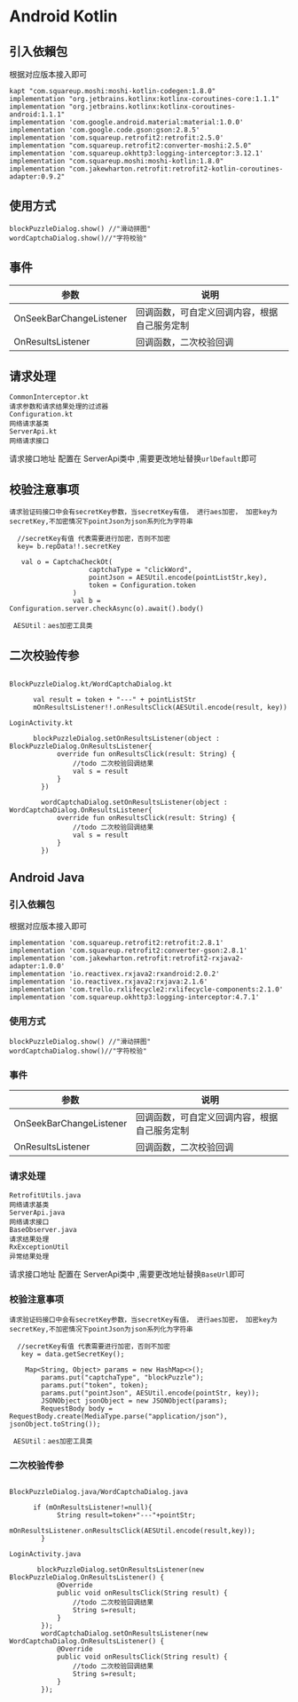 # Android  Kotlin

## 引入依賴包

根据对应版本接入即可

```
kapt "com.squareup.moshi:moshi-kotlin-codegen:1.8.0"
implementation "org.jetbrains.kotlinx:kotlinx-coroutines-core:1.1.1"
implementation "org.jetbrains.kotlinx:kotlinx-coroutines-android:1.1.1"
implementation 'com.google.android.material:material:1.0.0'
implementation 'com.google.code.gson:gson:2.8.5'
implementation 'com.squareup.retrofit2:retrofit:2.5.0'
implementation "com.squareup.retrofit2:converter-moshi:2.5.0"
implementation 'com.squareup.okhttp3:logging-interceptor:3.12.1'
implementation "com.squareup.moshi:moshi-kotlin:1.8.0"
implementation "com.jakewharton.retrofit:retrofit2-kotlin-coroutines-adapter:0.9.2"
```

## 使用方式

```
blockPuzzleDialog.show() //"滑动拼图"
wordCaptchaDialog.show()//"字符校验"
```

## 事件

| 参数                      | 说明                     |
|-------------------------|------------------------|
| OnSeekBarChangeListener | 回调函数，可自定义回调内容，根据自己服务定制 |
| OnResultsListener       | 回调函数，二次校验回调            |

## 请求处理

```
CommonInterceptor.kt
请求参数和请求结果处理的过滤器
Configuration.kt
网络请求基类
ServerApi.kt
网络请求接口
```

请求接口地址 配置在 ServerApi类中 ,需要更改地址替换`urlDefault`即可

## 校验注意事项

```
请求验证码接口中会有secretKey参数，当secretKey有值， 进行aes加密， 加密key为
secretKey,不加密情况下pointJson为json系列化为字符串

  //secretKey有值 代表需要进行加密，否则不加密
  key= b.repData!!.secretKey

   val o = CaptchaCheckOt(
                    captchaType = "clickWord",
                    pointJson = AESUtil.encode(pointListStr,key),
                    token = Configuration.token
                )
                val b = Configuration.server.checkAsync(o).await().body()

 AESUtil：aes加密工具类
```

## 二次校验传参

```

BlockPuzzleDialog.kt/WordCaptchaDialog.kt

      val result = token + "---" + pointListStr
      mOnResultsListener!!.onResultsClick(AESUtil.encode(result, key))

LoginActivity.kt

      blockPuzzleDialog.setOnResultsListener(object : BlockPuzzleDialog.OnResultsListener{
            override fun onResultsClick(result: String) {
                //todo 二次校验回调结果
                val s = result
            }
        })

        wordCaptchaDialog.setOnResultsListener(object : WordCaptchaDialog.OnResultsListener{
            override fun onResultsClick(result: String) {
                //todo 二次校验回调结果
                val s = result
            }
        })

```

## Android  Java

### 引入依賴包

根据对应版本接入即可

```
implementation 'com.squareup.retrofit2:retrofit:2.8.1'
implementation 'com.squareup.retrofit2:converter-gson:2.8.1'
implementation 'com.jakewharton.retrofit:retrofit2-rxjava2-adapter:1.0.0'
implementation 'io.reactivex.rxjava2:rxandroid:2.0.2'
implementation 'io.reactivex.rxjava2:rxjava:2.1.6'
implementation 'com.trello.rxlifecycle2:rxlifecycle-components:2.1.0'
implementation 'com.squareup.okhttp3:logging-interceptor:4.7.1'
```

### 使用方式

```
blockPuzzleDialog.show() //"滑动拼图"
wordCaptchaDialog.show()//"字符校验"
```

### 事件

| 参数                      | 说明                     |
|-------------------------|------------------------|
| OnSeekBarChangeListener | 回调函数，可自定义回调内容，根据自己服务定制 |
| OnResultsListener       | 回调函数，二次校验回调            |

### 请求处理

```
RetrofitUtils.java
网络请求基类
ServerApi.java
网络请求接口
BaseObserver.java
请求结果处理
RxExceptionUtil
异常结果处理
```

请求接口地址 配置在 ServerApi类中 ,需要更改地址替换`BaseUrl`即可

### 校验注意事项

```
请求验证码接口中会有secretKey参数，当secretKey有值， 进行aes加密， 加密key为
secretKey,不加密情况下pointJson为json系列化为字符串

  //secretKey有值 代表需要进行加密，否则不加密
   key = data.getSecretKey();

    Map<String, Object> params = new HashMap<>();
        params.put("captchaType", "blockPuzzle");
        params.put("token", token);
        params.put("pointJson", AESUtil.encode(pointStr, key));
        JSONObject jsonObject = new JSONObject(params);
        RequestBody body = RequestBody.create(MediaType.parse("application/json"), jsonObject.toString());

 AESUtil：aes加密工具类
```

### 二次校验传参

```

BlockPuzzleDialog.java/WordCaptchaDialog.java

      if (mOnResultsListener!=null){
            String result=token+"---"+pointStr;
            mOnResultsListener.onResultsClick(AESUtil.encode(result,key));
        }

LoginActivity.java

       blockPuzzleDialog.setOnResultsListener(new BlockPuzzleDialog.OnResultsListener() {
            @Override
            public void onResultsClick(String result) {
                //todo 二次校验回调结果
                String s=result;
            }
        });
        wordCaptchaDialog.setOnResultsListener(new WordCaptchaDialog.OnResultsListener() {
            @Override
            public void onResultsClick(String result) {
                //todo 二次校验回调结果
                String s=result;
            }
        });

```

